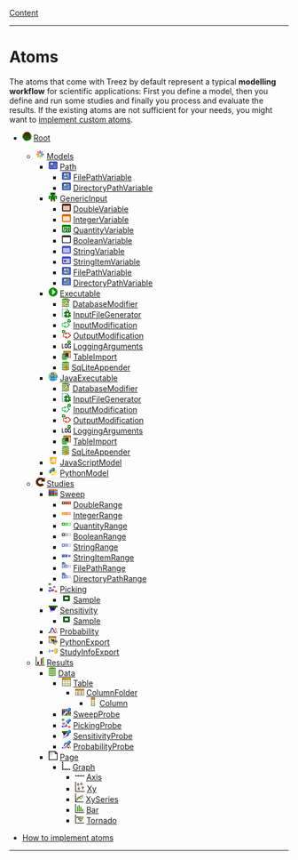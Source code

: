 [Content](../README.md)

----

# Atoms

The atoms that come with Treez by default represent a typical **modelling workflow** for scientific applications: 
First you define a model, then you define and run some studies and finally you process and evaluate the results. If the
existing atoms are not sufficient for your needs, you might want to [implement custom atoms](./atoms/howToImplementAtoms.md). 

* ![](../icons/root.png) [Root](./atoms/root.md)
  * ![](../icons/models.png) [Models](./atoms/model/models.md)
    * ![](../icons/path.png) [Path](./atoms/model/path/path.md)
      * ![](../icons/filePathVariable.png) [FilePathVariable](./atoms/variable/field/filePathVariable.md)
      * ![](../icons/directoryPathVariable.png) [DirectoryPathVariable](./atoms/variable/field/directoryPathVariable.md)
    * ![](../icons/genericInput.png) [GenericInput](./atoms/model/genericInput/genericInput.md)
      * ![](../icons/doubleVariable.png) [DoubleVariable](./atoms/variable/field/doubleVariable.md)
      * ![](../icons/integerVariable.png) [IntegerVariable](./atoms/variable/field/integerVariable.md)
      * ![](../icons/quantityVariable.png) [QuantityVariable](./atoms/variable/field/quantityVariable.md)
      * ![](../icons/booleanVariable.png) [BooleanVariable](./atoms/variable/field/booleanVariable.md)
      * ![](../icons/stringVariable.png) [StringVariable](./atoms/variable/field/stringVariable.md)
      * ![](../icons/stringItemVariable.png) [StringItemVariable](./atoms/variable/field/stringItemVariable.md)
      * ![](../icons/filePathVariable.png) [FilePathVariable](./atoms/variable/field/filePathVariable.md)
      * ![](../icons/directoryPathVariable.png) [DirectoryPathVariable](./atoms/variable/field/directoryPathVariable.md)
    * ![](../icons/run.png) [Executable](./atoms/model/executable/executable.md) 
      * ![](../icons/databaseModifier.png) [DatabaseModifier](./atoms/models/code/databaseModifier.md)
      * ![](../icons/inputFile.png) [InputFileGenerator](./atoms/models/inputFileGenerator/inputFileGenerator.md)
      * ![](../icons/inputModification.png) [InputModification](./atoms/models/executable/inputModification.md)
      * ![](../icons/outputModification.png) [OutputModification](./atoms/models/executable/outputModification.md)
      * ![](../icons/loggingArguments.png) [LoggingArguments](./atoms/models/executable/loggingArguments.md)
      * ![](../icons/tableImport.png) [TableImport](./atoms/models/executable/tableImport.md)
      * ![](../icons/databaseAppender.png) [SqLiteAppender](./atoms/models/sqLiteAppender/sqLiteAppender.md)
    * ![](../icons/java.png) [JavaExecutable](./atoms/model/executable/javaExecutable.md)  
      * ![](../icons/databaseModifier.png) [DatabaseModifier](./atoms/models/code/databaseModifier.md)
      * ![](../icons/inputFile.png) [InputFileGenerator](./atoms/models/inputFileGenerator/inputFileGenerator.md)
      * ![](../icons/inputModification.png) [InputModification](./atoms/models/executable/inputModification.md)
      * ![](../icons/outputModification.png) [OutputModification](./atoms/models/executable/outputModification.md)
      * ![](../icons/loggingArguments.png) [LoggingArguments](./atoms/models/executable/loggingArguments.md)
      * ![](../icons/tableImport.png) [TableImport](./atoms/models/executable/tableImport.md)
      * ![](../icons/databaseAppender.png) [SqLiteAppender](./atoms/models/sqLiteAppender/sqLiteAppender.md)
    * ![](../icons/javaScript.png) [JavaScriptModel](./atoms/model/code/javaScriptModel.md)
    * ![](../icons/python.png) [PythonModel](./atoms/model/code/pythonModel.md)
  * ![](../icons/studies.png) [Studies](./atoms/study/studies.md)
    * ![](../icons/sweep.png) [Sweep](./atoms/study/sweep/sweep.md)
      * ![](../icons/doubleRange.png) [DoubleRange](./atoms/variable/range/doubleRange.md)
      * ![](../icons/integerRange.png) [IntegerRange](./atoms/variable/range/integerRange.md)
      * ![](../icons/quantityRange.png) [QuantityRange](./atoms/variable/range/quantityRange.md)
      * ![](../icons/booleanRange.png) [BooleanRange](./atoms/variable/range/booleanRange.md)
      * ![](../icons/stringRange.png) [StringRange](./atoms/variable/range/stringRange.md)
      * ![](../icons/stringItemRange.png) [StringItemRange](./atoms/variable/range/stringItemRange.md)
      * ![](../icons/filePathRange.png) [FilePathRange](./atoms/variable/range/filePathRange.md)
      * ![](../icons/directoryPathRange.png) [DirectoryPathRange](./atoms/variable/range/directoryPathRange.md)
    * ![](../icons/picking.png) [Picking](./atoms/study/picking/picking.md)
      * ![](../icons/sample.png) [Sample](./atoms/study/sample/sample.md)
    * ![](../icons/sensitivity.png) [Sensitivity](./atoms/study/sensitivity/sensitivity.md)
      * ![](../icons/sample.png) [Sample](./atoms/study/sample/sample.md)    
    * ![](../icons/probability.png) [Probability](./atoms/study/probability/probability.md)
    * ![](../icons/pythonExport.png) [PythonExport](./atoms/study/pythonExport/pythonExport.md)
    * ![](../icons/studyInfoExport.png) [StudyInfoExport](./atoms/study/studyInfoExport/studyInfoExport.md)
  * ![](../icons/results.png) [Results](./atoms/result/results.md)
    * ![](../icons/data.png) [Data](./atoms/result/data/data.md)
      * ![](../icons/table.png) [Table](./atoms/data/table/table.md)
        * ![](../icons/columnFolder.png) [ColumnFolder](./atoms/data/column/columnFolder.md)
          * ![](../icons/column.png) [Column](./atoms/data/column/column.md)
      * ![](../icons/sweepProbe.png) [SweepProbe](./atoms/result/probe/sweepProbe.md)
      * ![](../icons/pickingProbe.png) [PickingProbe](./atoms/result/probe/pickingProbe.md)
      * ![](../icons/sensitivityProbe.png) [SensitivityProbe](./atoms/result/probe/sensitivityProbe.md)     
      * ![](../icons/probabilityProbe.png) [ProbabilityProbe](./atoms/result/probe/probabilityProbe.md)
    * ![](../icons/page.png) [Page](./atoms/result/page/page.md)
      * ![](../icons/graph.png) [Graph](./atoms/result/graph/graph.md)
        * ![](../icons/axis.png) [Axis](./atoms/result/axis/axis.md)
        * ![](../icons/xy.png) [Xy](./atoms/result/xy/xy.md)
        * ![](../icons/xySeries.png) [XySeries](./atoms/result/xySeries/xy.md)
        * ![](../icons/bar.png) [Bar](./atoms/result/bar/bar.md)
        * ![](../icons/tornado.png) [Tornado](./atoms/result/tornado/tornado.md)
      
* [How to implement atoms](./atoms/howToImplementAtoms.md)

----


